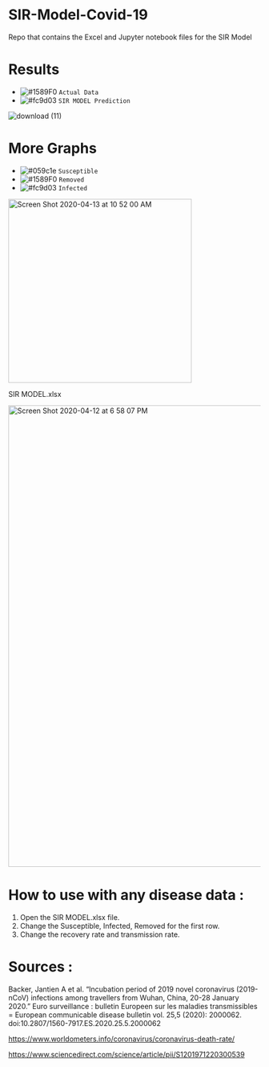 # SIR-Model-Covid-19
Repo that contains the Excel and Jupyter notebook files for the SIR Model

# Results
- ![#1589F0](https://placehold.it/15/1589F0/000000?text=+) `Actual Data`
- ![#fc9d03](https://placehold.it/15/fc9d03/000000?text=+) `SIR MODEL Prediction`


![download (11)](https://user-images.githubusercontent.com/53033648/79083872-cc56cf00-7cfe-11ea-954c-b786739963b3.png)



# More Graphs
- ![#059c1e](https://placehold.it/15/059c1e/000000?text=+) `Susceptible`
- ![#1589F0](https://placehold.it/15/1589F0/000000?text=+) `Removed`
- ![#fc9d03](https://placehold.it/15/fc9d03/000000?text=+) `Infected`


<img width="366" alt="Screen Shot 2020-04-13 at 10 52 00 AM" src="https://user-images.githubusercontent.com/53033648/79130376-de735480-7d74-11ea-8446-c34e8ea9383f.png">





SIR MODEL.xlsx

<img width="919" alt="Screen Shot 2020-04-12 at 6 58 07 PM" src="https://user-images.githubusercontent.com/53033648/79081920-afff6600-7cef-11ea-94f1-705a04ef29be.png">



# How to use with any disease data : 
1. Open the SIR MODEL.xlsx file.
2. Change the Susceptible, Infected, Removed for the first row.
3. Change the recovery rate and transmission rate.

# Sources : 

Backer, Jantien A et al. “Incubation period of 2019 novel coronavirus (2019-nCoV) infections among travellers from Wuhan, China, 20-28 January 2020.” Euro surveillance : bulletin Europeen sur les maladies transmissibles = European communicable disease bulletin vol. 25,5 (2020): 2000062. doi:10.2807/1560-7917.ES.2020.25.5.2000062

https://www.worldometers.info/coronavirus/coronavirus-death-rate/

https://www.sciencedirect.com/science/article/pii/S1201971220300539
